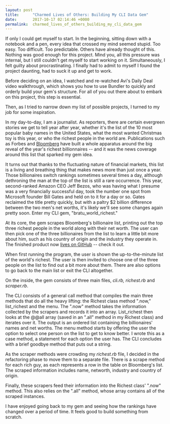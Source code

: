 ```yaml
---
layout: post
title:      "Charmed Lives of Others: Building My CLI Data Gem"
date:       2017-10-17 02:14:46 +0000
permalink:  charmed_lives_of_others_building_my_cli_data_gem
---
```



If only I could get myself to start. In the beginning, sitting down with a notebook and a pen, every idea that crossed my mind seemed stupid. Too easy. Too difficult. Too predictable. Others have already thought of this. Nothing was good enough for this project. Mind you, all this pressure was internal, but I still couldn't get myself to start working on it. Simultaneously, I felt guilty about procrastinating. I finally had to admit to myself I found the project daunting, had to suck it up and get to work. 

Before deciding on an idea, I watched and re-watched Avi's Daily Deal video walkthrough, which shows you how to use Bundler to quickly and orderly build your gem's structure. For all of you out there about to embark on this project, this step is essential. 

Then, as I tried to narrow down my list of possible projects, I turned to my job for some inspiration. 

In my day-to-day, I am a journalist. As reporters, there are certain evergreen stories we get to tell year after year, whether it's the list of the 10 most popular baby names in the United States, what the most wanted Christmas toy is this year, or who the richest people in the world are. Publications such as Forbes and [Bloomberg](https://www.bloomberg.com/billionaires/) have built a whole apparatus around the big reveal of the year's richest billionnaires -- and it was the news coverage around this list that sparked my gem idea. 

It turns out that thanks to the fluctuating nature of financial markets, this list is a living and breathing thing that makes news more than just once a year. Those billionaires switch rankings sometimes several times a day, although dethroning the man at the top of the list is still a rare occurrence. This year, second-ranked Amazon CEO Jeff Bezos, who was having what I presume was a very financially successful day, took the number one spot from Microsoft founder Bill Gates and held on to it for a day or so. Gates reclaimed the title pretty quickly, but with a paltry $2 billion difference between the two men's net worths, it's likely we'll see some changes again pretty soon. Enter my CLI gem, "bratu_world_richest."

At its core, the gem scrapes Bloomberg's billionaire list, printing out the top three richest people in the world along with their net worth. The user can then pick one of the three billionaires from the list to learn a little bit more about him, such as his country of origin and the industry they operate in. The finished product now [lives on GitHub](https://github.com/beckybratu/bratu-world-richest) -- check it out.

When first running the program, the user is shown the up-to-the-minute list of the world's richest. The user is then invited to choose one of the three people on the list to find out a bit more about them. There are also options to go back to the main list or exit the CLI altogether. 

On the inside, the gem consists of three main files, *cli.rb, richest.rb* and *scraper.rb*. 

The CLI consists of a general call method that compiles the main three methods that do all the heavy lifting: the Richest class method ".now," list_richest and the menu. The ".now" method takes the information collected by the scrapers and records it into an array. List_richest then looks at the @@all array (saved in an ".all" method in my Richest class) and iterates over it. The output is an ordered list containing the billionaires' names and net worths. The menu method starts by offering the user the option to select one person on the list to get to know better. I wrote this as a case method, a statement for each option the user has. The CLI concludes with a brief goodbye method that puts out a string. 

As the scraper methods were crowding my *richest.rb* file, I decided in the refactoring phase to move them to a separate file. There is a scrape method for each rich guy, as each represents a row in the table on Bloomberg's list. The scraped information includes name, networth, industry and country of origin. 

Finally, these scrapers feed their information into the Richest class' ".now" method. This also relies on the ".all" method, whose array contains all of the scraped instances. 

I have enjoyed going back to my gem and seeing how the rankings have changed over a period of time. It feels good to build something from scratch. 
